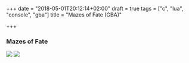 +++
date = "2018-05-01T20:12:14+02:00"
draft = true
tags = ["c", "lua", "console", "gba"]
title = "Mazes of Fate (GBA)"

+++
### Mazes of Fate

![](/uploads/2018/05/08/45860-Mazes_of_Fate_(U)(Rising_Sun)-1.png) ![](/uploads/2018/05/08/ss-004.jpg)